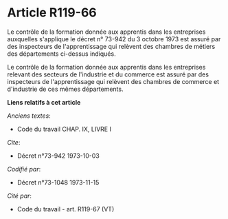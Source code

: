 # Article R119-66

Le contrôle de la formation donnée aux apprentis dans les entreprises auxquelles s'applique le décret n° 73-942 du 3 octobre
1973 est assuré par des inspecteurs de l'apprentissage qui relèvent des chambres de métiers des départements ci-dessus
indiqués.

Le contrôle de la formation donnée aux apprentis dans les entreprises relevant des secteurs de l'industrie et du commerce est
assuré par des inspecteurs de l'apprentissage qui relèvent des chambres de commerce et d'industrie de ces mêmes départements.

**Liens relatifs à cet article**

_Anciens textes_:

  - Code du travail CHAP. IX, LIVRE I

_Cite_:

  - Décret n°73-942 1973-10-03

_Codifié par_:

  - Décret n°73-1048 1973-11-15

_Cité par_:

  - Code du travail - art. R119-67 (VT)
